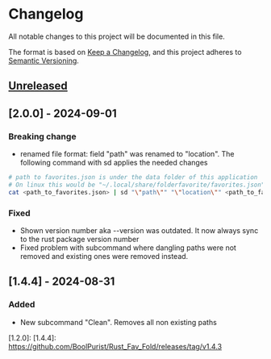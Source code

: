 # Changelog

All notable changes to this project will be documented in this file.

The format is based on [Keep a Changelog](https://keepachangelog.com/en/1.1.0/),
and this project adheres to [Semantic Versioning](https://semver.org/spec/v2.0.0.html).

## [Unreleased]

## [2.0.0] - 2024-09-01

### Breaking change

- renamed file format: field "path" was renamed to "location".
  The following command with sd applies the needed changes
```sh
# path to favorites.json is under the data folder of this application 
# On linux this would be "~/.local/share/folderfavorite/favorites.json"
cat <path_to_favorites.json> | sd "\"path\"" "\"location\"" <path_to_favorites.json>
```

### Fixed 

- Shown version number aka --version was outdated. 
  It now always sync to the rust package version number
- Fixed problem with subcommand  where dangling paths were not removed and existing ones were removed instead.

## [1.4.4] - 2024-08-31

### Added

- New subcommand "Clean". Removes all non existing paths

[Unreleased]: https://github.com/BoolPurist/Rust_Fav_Fold
[1.2.0]: 
[1.4.4]: https://github.com/BoolPurist/Rust_Fav_Fold/releases/tag/v1.4.3
